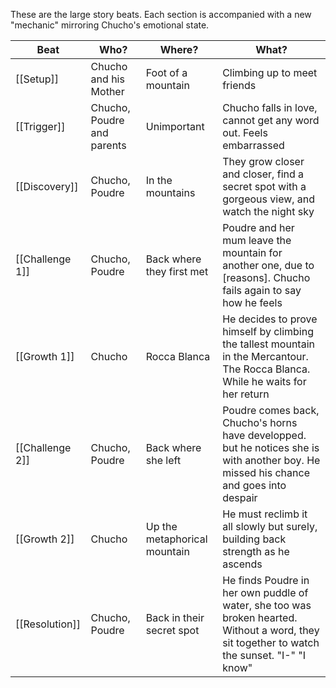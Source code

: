 These are the large story beats. Each section is accompanied with a new "mechanic" mirroring Chucho's emotional state.

| Beat            | Who?                       | Where?                       | What?                                                                                                                                        |
| --------------- | -------------------------- | ---------------------------- | -------------------------------------------------------------------------------------------------------------------------------------------- |
| [[Setup]]       | Chucho and his Mother      | Foot of a mountain           | Climbing up to meet friends                                                                                                                  |
| [[Trigger]]     | Chucho, Poudre and parents | Unimportant                  | Chucho falls in love, cannot get any word out. Feels embarrassed                                                                             |
| [[Discovery]]   | Chucho, Poudre             | In the mountains             | They grow closer and closer, find a secret spot with a gorgeous view, and watch the night sky                                                |
| [[Challenge 1]] | Chucho, Poudre             | Back where they first met    | Poudre and her mum leave the mountain for another one, due to [reasons]. Chucho fails again to say how he feels                              |
| [[Growth  1]]   | Chucho                     | Rocca Blanca                 | He decides to prove himself by climbing the tallest mountain in the Mercantour. The Rocca Blanca. While he waits for her return              |
| [[Challenge 2]] | Chucho, Poudre             | Back where she left          | Poudre comes back, Chucho's horns have developped. but he notices she is with another boy. He missed his chance and goes into despair        |
| [[Growth 2]]    | Chucho                     | Up the metaphorical mountain | He must reclimb it all slowly but surely, building back strength as he ascends                                                               |
| [[Resolution]]  | Chucho, Poudre             | Back in their secret spot    | He finds Poudre in her own puddle of water, she too was broken hearted. Without a word, they sit together to watch the sunset. "I-" "I know" |
